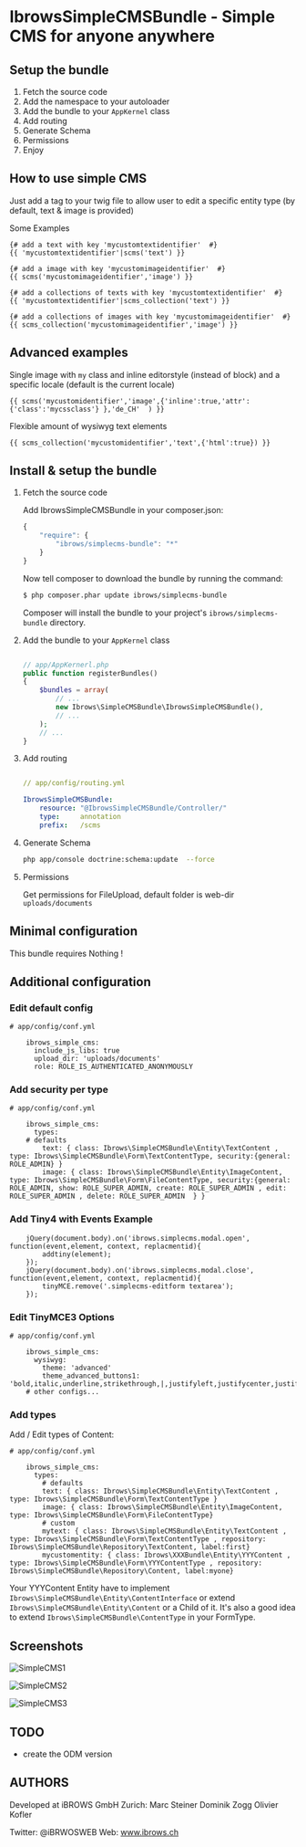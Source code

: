 IbrowsSimpleCMSBundle - Simple CMS for anyone anywhere
========================================================

Setup the bundle
-------------

1.  Fetch the source code
2.  Add the namespace to your autoloader
3.  Add the bundle to your `AppKernel` class
4.  Add routing
5.  Generate Schema
6.  Permissions
7.  Enjoy


How to use simple CMS
-------------

Just add a tag to your twig file to allow user to edit a specific entity type (by default, text & image is provided)

Some Examples

``` twig
{# add a text with key 'mycustomtextidentifier'  #}
{{ 'mycustomtextidentifier'|scms('text') }}

{# add a image with key 'mycustomimageidentifier'  #}
{{ scms('mycustomimageidentifier','image') }}

{# add a collections of texts with key 'mycustomtextidentifier'  #}
{{ 'mycustomtextidentifier'|scms_collection('text') }}

{# add a collections of images with key 'mycustomimageidentifier'  #}
{{ scms_collection('mycustomimageidentifier','image') }}

```




Advanced examples
-----------------

Single image with `my` class and inline editorstyle (instead of block) and a specific locale (default is the current locale)

``` twig
{{ scms('mycustomidentifier','image',{'inline':true,'attr':{'class':'mycssclass'} },'de_CH'  ) }}
```

Flexible amount of wysiwyg text elements

``` twig
{{ scms_collection('mycustomidentifier','text',{'html':true}) }}
```


Install & setup the bundle
--------------------------

1.  Fetch the source code


	Add IbrowsSimpleCMSBundle in your composer.json:
	
	```js
	{
	    "require": {
	        "ibrows/simplecms-bundle": "*"
	    }
	}
	```
	
	Now tell composer to download the bundle by running the command:
	
	``` bash
	$ php composer.phar update ibrows/simplecms-bundle
	```
	
	Composer will install the bundle to your project's `ibrows/simplecms-bundle` directory.


2.  Add the bundle to your `AppKernel` class

    ``` php

    // app/AppKernerl.php
    public function registerBundles()
    {
        $bundles = array(
            // ...
            new Ibrows\SimpleCMSBundle\IbrowsSimpleCMSBundle(),
            // ...
        );
        // ...
    }
    
    ```

3.  Add routing

    ``` yaml

    // app/config/routing.yml

    IbrowsSimpleCMSBundle:
        resource: "@IbrowsSimpleCMSBundle/Controller/"
        type:     annotation
        prefix:   /scms  

    ```

4.  Generate Schema

    ``` bash
    php app/console doctrine:schema:update  --force

    ```
5.  Permissions

    Get permissions for FileUpload, default folder is web-dir `uploads/documents` 


Minimal configuration
---------------------

This bundle requires Nothing !


Additional configuration
------------------------

### Edit default config 
    # app/config/conf.yml

        ibrows_simple_cms:
          include_js_libs: true
          upload_dir: 'uploads/documents'
          role: ROLE_IS_AUTHENTICATED_ANONYMOUSLY



### Add security per type

    # app/config/conf.yml

        ibrows_simple_cms:
          types:
        # defaults
            text: { class: Ibrows\SimpleCMSBundle\Entity\TextContent , type: Ibrows\SimpleCMSBundle\Form\TextContentType, security:{general: ROLE_ADMIN} }
            image: { class: Ibrows\SimpleCMSBundle\Entity\ImageContent, type: Ibrows\SimpleCMSBundle\Form\FileContentType, security:{general: ROLE_ADMIN, show: ROLE_SUPER_ADMIN, create: ROLE_SUPER_ADMIN , edit: ROLE_SUPER_ADMIN , delete: ROLE_SUPER_ADMIN  } }


### Add Tiny4 with Events Example

        jQuery(document.body).on('ibrows.simplecms.modal.open', function(event,element, context, replacmentid){
            addtiny(element);
        });
        jQuery(document.body).on('ibrows.simplecms.modal.close', function(event,element, context, replacmentid){
            tinyMCE.remove('.simplecms-editform textarea');
        });

### Edit TinyMCE3 Options


    # app/config/conf.yml

        ibrows_simple_cms:
          wysiwyg:
            theme: 'advanced'
            theme_advanced_buttons1: 'bold,italic,underline,strikethrough,|,justifyleft,justifycenter,justifyright,justifyfull,styleselect,formatselect,fontselect,fontsizeselect'
        # other configs...



### Add types  
Add / Edit types of Content:

    # app/config/conf.yml

        ibrows_simple_cms:
          types:
            # defaults
            text: { class: Ibrows\SimpleCMSBundle\Entity\TextContent , type: Ibrows\SimpleCMSBundle\Form\TextContentType }
            image: { class: Ibrows\SimpleCMSBundle\Entity\ImageContent, type: Ibrows\SimpleCMSBundle\Form\FileContentType}
            # custom
            mytext: { class: Ibrows\SimpleCMSBundle\Entity\TextContent , type: Ibrows\SimpleCMSBundle\Form\TextContentType , repository: Ibrows\SimpleCMSBundle\Repository\TextContent, label:first}
            mycustomentity: { class: Ibrows\XXXBundle\Entity\YYYContent , type: Ibrows\SimpleCMSBundle\Form\YYYContentType , repository: Ibrows\SimpleCMSBundle\Repository\Content, label:myone}


Your YYYContent Entity have to implement `Ibrows\SimpleCMSBundle\Entity\ContentInterface` or extend `Ibrows\SimpleCMSBundle\Entity\Content` or a Child of it.
It's also a good idea to extend `Ibrows\SimpleCMSBundle\ContentType` in your FormType.



Screenshots
-----------
![SimpleCMS1](http://ibrows.ch/tl_files/content/newsblog/teaserimages/simple1.png "Simple CMS")

![SimpleCMS2](http://ibrows.ch/tl_files/content/newsblog/teaserimages/simple2.png "Simple CMS")

![SimpleCMS3](http://ibrows.ch/tl_files/content/newsblog/teaserimages/simple3.png "Simple CMS")



TODO
----
 
  - create the ODM version

AUTHORS
----
 
 Developed at iBROWS GmbH Zurich: 
 Marc Steiner
 Dominik Zogg
 Olivier Kofler

 
 Twitter: 
 @iBRWOSWEB
 Web:
 www.ibrows.ch
 

